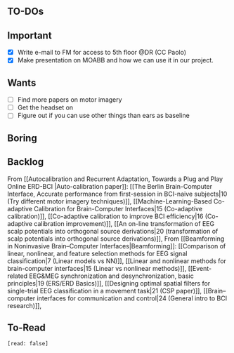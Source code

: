 
## TO-DOs
## Important
- [x] Write e-mail to FM for access to 5th floor @DR (CC Paolo)
- [x] Make presentation on MOABB and how we can use it in our project.

## Wants
- [ ] Find more papers on motor imagery
- [ ] Get the headset on
- [ ] Figure out if you can use other things than ears as baseline

## Boring


## Backlog
From [[Autocalibration and Recurrent Adaptation, Towards a Plug and Play Online ERD-BCI |Auto-calibration paper]]:
[[The Berlin Brain-Computer Interface, Accurate performance from first-session in BCI-naive subjects|10 (Try different motor imagery techniques)]],
[[Machine-Learning-Based Co-adaptive Calibration for Brain-Computer Interfaces|15 (Co-adaptive calibration)]], 
[[Co-adaptive calibration to improve BCI efficiency|16 (Co-adaptive calibration improvement)]],
[[An on-line transformation of EEG scalp potentials into orthogonal source derivations|20 (transformation of scalp potentials into orthogonal source derivations)]],
From [[Beamforming in Noninvasive Brain–Computer Interfaces|Beamforming]]:
[[Comparison of linear, nonlinear, and feature selection methods for EEG signal classification|7 (Linear models vs NN)]],
[[Linear and nonlinear methods for brain-computer interfaces|15 (Linear vs nonlinear methods)]],
[[Event-related EEG&MEG synchronization and desynchronization, basic principles|19 (ERS/ERD Basics)]],
[[Designing optimal spatial filters for single-trial EEG classification in a movement task|21 (CSP paper)]],
[[Brain–computer interfaces for communication and control|24 (General intro to BCI research)]],
## To-Read
```query
[read: false]
```
